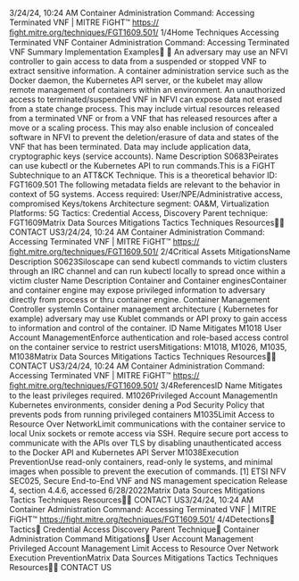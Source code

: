 3/24/24, 10:24 AM Container Administration Command: Accessing Terminated VNF | MITRE FiGHT™
https://ﬁght.mitre.org/techniques/FGT1609.501/ 1/4Home Techniques Accessing Terminated VNF
Container Administration
Command: Accessing
Terminated VNF
Summary
Implementation Examples󰅂 󰅂
An adversary may use an NFVI controller to gain access to
data from a suspended or stopped VNF to extract sensitive
information.
A container administration service such as the Docker
daemon, the Kubernetes API server, or the kubelet may allow
remote management of containers within an environment. An
unauthorized access to terminated/suspended VNF in NFVI
can expose data not erased from a state change process. This
may include virtual resources released from a terminated VNF
or from a VNF that has released resources after a move or a
scaling process. This may also enable inclusion of concealed
software in NFVI to prevent the deletion/erasure of data and
states of the VNF that has been terminated. Data may include
application data, cryptographic keys (service accounts).
Name Description
S0683Peirates can use
kubectl or the
Kubernetes API to run
commands.This is a FiGHT
Subtechnique to an ATT&CK
Technique.
This is a theoretical behavior
ID: FGT1609.501
The following metadata
fields are relevant to the
behavior in context of 5G
systems.
Access required:
User/NPE/Administrative
access, compromised
Keys/tokens
Architecture segment:
OA&M, Virtualization
Platforms: 5G
Tactics: Credential Access,
Discovery
Parent technique: FGT1609Matrix Data Sources Mitigations Tactics Techniques Resources󰍝󰇙
CONTACT US3/24/24, 10:24 AM Container Administration Command: Accessing Terminated VNF | MITRE FiGHT™
https://ﬁght.mitre.org/techniques/FGT1609.501/ 2/4Critical Assets
MitigationsName Description
S0623Siloscape can send
kubectl commands to
victim clusters through
an IRC channel and can
run kubectl locally to
spread once within a
victim cluster
Name Description
Container and Container enginesContainer and container
engine may expose
privileged information
to adversary directly
from process or thru
container engine.
Container Management
Controller systemIn Container
management
architecture (
Kubernetes for
example) adversary
may use Kublet
commands or API proxy
to gain access to
information and control
of the container.
ID Name Mitigates
M1018 User Account
ManagementEnforce authentication
and role-based access
control on the container
service to restrict usersMitigations: M1018, M1026,
M1035, M1038Matrix Data Sources Mitigations Tactics Techniques Resources󰍝󰇙
CONTACT US3/24/24, 10:24 AM Container Administration Command: Accessing Terminated VNF | MITRE FiGHT™
https://ﬁght.mitre.org/techniques/FGT1609.501/ 3/4ReferencesID Name Mitigates
to the least privileges
required.
M1026Privileged Account
ManagementIn Kubernetes
environments, consider
de ning a Pod Security
Policy that prevents
pods from running
privileged containers
M1035Limit Access to
Resource Over
NetworkLimit communications
with the container
service to local Unix
sockets or remote
access via SSH. Require
secure port access to
communicate with the
APIs over TLS by
disabling
unauthenticated access
to the Docker API and
Kubernetes API Server
M1038Execution
PreventionUse read-only
containers, read-only
 le systems, and
minimal images when
possible to prevent the
execution of
commands.
[1] ETSI NFV SEC025, Secure End-to-End VNF and NS
management speci cation Release 4, section 4.4.6, accessed
6/28/2022Matrix Data Sources Mitigations Tactics Techniques Resources󰍝󰇙
CONTACT US3/24/24, 10:24 AM Container Administration Command: Accessing Terminated VNF | MITRE FiGHT™
https://ﬁght.mitre.org/techniques/FGT1609.501/ 4/4Detections󰅀
Tactics󰅀
Credential Access
Discovery
Parent Technique󰅀
Container Administration Command
Mitigations󰅀
User Account Management
Privileged Account Management
Limit Access to Resource Over Network
Execution PreventionMatrix Data Sources Mitigations Tactics Techniques Resources󰍝󰇙
CONTACT US